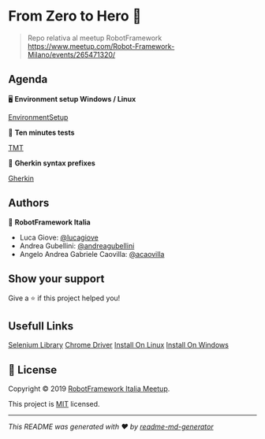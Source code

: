 # From Zero to Hero 🤖

> Repo relativa al meetup RobotFramework https://www.meetup.com/Robot-Framework-Milano/events/265471320/

## Agenda

🖥 **Environment setup Windows / Linux**

[EnvironmentSetup](#)

📁 **Ten minutes tests**

[TMT](https://github.com/RobotFramework-Italia/FromZerotoHero/blob/master/TMT)


💎 **Gherkin syntax prefixes**

[Gherkin](/GWT)


## Authors

👤 **RobotFramework Italia**

* Luca Giove: [@lucagiove](https://github.com/lucagiove)
* Andrea Gubellini: [@andreagubellini](https://github.com/andreagubellini)
* Angelo Andrea Gabriele Caovilla: [@acaovilla](https://github.com/acaovilla)

## Show your support

Give a ⭐️ if this project helped you!

## Usefull Links
[Selenium Library](https://robotframework.org/SeleniumLibrary/SeleniumLibrary.html#Open%20Browser)
[Chrome Driver](http://www.automationtestinghub.com/download-chrome-driver/)
[Install On Linux](https://www.tutorialspoint.com/robot_framework/robot_framework_unix_linux_installation.htm)
[Install On Windows](https://www.swtestacademy.com/getting-started-robotframework/)

## 📝 License

Copyright © 2019 [RobotFramework Italia Meetup](https://github.com/RobotFramework-Italia).

This project is [MIT](https://github.com/kefranabg/readme-md-generator/blob/master/LICENSE) licensed.

***
_This README was generated with ❤️ by [readme-md-generator](https://github.com/kefranabg/readme-md-generator)_